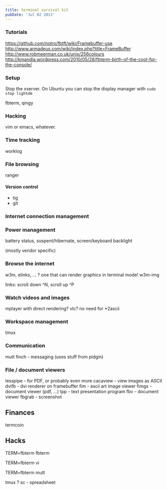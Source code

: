 ```yaml
---
title: terminal survival kit
pubDate: 'Jul 02 2013'
---
```


### Tutorials

https://github.com/notro/fbtft/wiki/Framebuffer-use
http://www.armadeus.com/wiki/index.php?title=FrameBuffer
http://www.robmeerman.co.uk/unix/256colours
http://kmandla.wordpress.com/2010/05/28/fbterm-birth-of-the-cool-for-the-console/

### Setup

Stop the xserver.
On Ubuntu you can stop the display manager with `sudo stop lightdm`

fbterm, qingy

### Hacking

vim or emacs, whatever.

### Time tracking

worklog

### File browsing

ranger

#### Version control

- tig
- git

### Internet connection management


### Power management

battery status, suspent/hibernate, screen/keyboard backlight

(mostly vendor specific)

### Browse the internet

w3m, elinks, ... ? one that can render graphics in terminal mode!
w3m-img

links: scroll down ^N, scroll up ^P

### Watch videos and images

mplayer with direct rendering?
vlc?
no need for \*2ascii

### Workspace management

tmux

### Communication

mutt
finch - messaging (uses stuff from pidgin)

### File / document viewers

lesspipe - for PDF, or probably even more
cacaview - view images as ASCII
dvifb - dvi renderer on framebuffer
fim - ascii art image viewer
fimgs - document viewer (pdf, ...)
tpp - text presentation program
fbv - document viewer
fbgrab - screenshot

## Finances

termcoin

## Hacks

TERM=fbterm fbterm

TERM=fbterm vi

TERM=fbterm mutt

tmux ?
sc - spreadsheet
